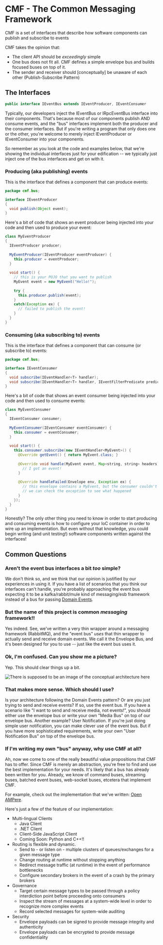 CMF - The Common Messaging Framework
====================================

CMF is a set of interfaces that describe how software components can publish and subscribe to events

CMF takes the opinion that:
  - The client API should be *exceedingly* simple
  - One bus does not fit all.  CMF defines a simple envelope bus and builds focused buses on top of it.
  - The sender and receiver should [conceptually] be unaware of each other (Publish-Subscribe Pattern)


The Interfaces
--------------

```java
public interface IEventBus extends IEventProducer, IEventConsumer
```

Typically, our developers inject the IEventBus or IRpcEventBus interface into their components.  That's 
because most of our components publish AND consume events, and the "bus" interfaces implement both the
producer and the consumer interfaces.  But if you're writing a program that only does one or the other,
you're welcome to merely inject IEventProducer or IEventConsumer into your components.

So remember as you look at the code and examples below, that we're showing the individual interfaces just
for your edification -- we typically just inject one of the bus interfaces and get on with it.


### Producing (aka publishing) events

This is the interface that defines a component that can produce events:

```java
package cmf.bus;

interface IEventProducer
{
  void publish(Object event);
}
```

Here's a bit of code that shows an event producer being injected into your code and then used to produce your event:
```java
class MyEventProducer
{
  IEventProducer producer;
  
  MyEventProducer(IEventProducer eventProducer) {
    this.producer = eventProducer;
  }
  
  void start() {
    // this is your POJO that you want to publish
    MyEvent event = new MyEvent("Hello!");
    
    try {
      this.producer.publish(event);
    }
    catch(Exception ex) {
      // failed to publish the event!
    }
  }
}
```


### Consuming (aka subscribing to) events

This is the interface that defines a component that can consume (or subscribe to) events:
```java
package cmf.bus;

interface IEventConsumer
{
  void subscribe(IEventHandler<T> handler);
  void subscribe(IEventHandler<T> handler, IEventFilterPredicate predicate);
}
```

Here's a bit of code that shows an event consumer being injected into your code and then used to consume events:
```java
class MyEventConsumer
{
  IEventConsumer consumer;
  
  MyEventConsumer(IEventConsumer eventConsumer) {
    this.consumer = eventConsumer;
  }
  
  void start() {
    this.consumer.subscribe(new IEventHandler<MyEvent>() {
      @Override getEvent() { return MyEvent.class; }
      
      @Override void handle(MyEvent event, Map<string, string> headers) {
        // I got an event!
      }
      
      @Override handleFailed(Envelope env, Exception ex) {
        // this envelope contains a MyEvent, but the consumer couldn't get it from the envelope
        // we can check the exception to see what happened
      }
    });
  }
}
```

Honestly?  The only other thing you need to know in order to start producing and consuming events is how to 
configure your IoC container in order to wire up an implementation.  But even without that knowledge, you could begin writing (and unit testing!) software components written against the interfaces!

Common Questions
----------------

### Aren't the event bus interfaces a bit *too* simple?

We don't think so, and we think that our opinion is justified by our experiences in using it.  If you have a list
of scenarios that you think our interfaces can't handle, you're probably approaching the event bus expecting it
to be a kafka/rabbit/mule kind of messaging/esb framework instead of a bus for passing [Domain Events](https://www.google.com/search?q=domain+event).

### But the name of this project is common *messaging* framework!!

Yes indeed.  See, we've written a very thin wrapper around a messaging framework (RabbitMQ), and the "event bus" 
*uses* that thin wrapper to actually send and receive domain events.  We call it the Envelope Bus, and it's been
designed for you to use -- just like the event bus uses it.

### Ok, I'm confused.  Can you show me a picture?

Yep.  This should clear things up a bit.

![There is supposed to be an image of the conceptual architecture here](https://dl.dropbox.com/u/12311372/CMF_Conceptual.png "CMF Implementation")

### That makes more sense.  Which should I use?

Is your architecture following the Domain Events pattern?  Or are you just trying to send and receive events? If 
so, use the event bus.  If you have a scenario like "I want to send and receive media, not events!", you should
either use the envelope bus or write your own "Media Bus" on top of our envelope bus.  Another example?  User 
Notification.  If you're just doing simple user notification, you can make clever use of the event bus.  But if 
you have more sophisticated requirements, write your own "User Notification Bus" on top of the envelope bus.

### If I'm writing my own "bus" anyway, why use CMF at all?

Ah, now we come to one of the really beautiful value propositions that CMF has to offer.  Since CMF is merely an abstraction, you're free to find and use the best implementation for your needs.  It's likely that a bus has already been written for you.  Already, we know of command buses, streaming buses, batched event buses, web-socket buses, etcetera that implement CMF.

For example, check out the implementation that we've written: [Open AMPere](http://github.com/Berico-Technologies/AMP).

Here's just a few of the feature of our implementation:
 - Multi-lingual Clients
   - Java Client
   - .NET Client
   - Client-Side JavaScript Client
   - Coming Soon: Python and C++!!
 - Routing is flexible and dynamic. 
   - Send to - or listen on - multiple clusters of queues/exchanges for a given message type
   - Change routing at runtime without stopping anything
   - Redirect message traffic (at runtime) in the event of performance bottlenecks
   - Configure secondary brokers in the event of a crash by the primary brokers
 - Governance
   - Target certain message types to be passed through a policy interdiction point before proceeding onto consumers
   - Inspect the stream of messages at a system-wide level in order to recognize more complex events
   - Record selected messages for system-wide auditing
 - Security
   - Envelope payloads can be signed to provide message integrity and authenticity
   - Envelope payloads can be encrypted to provide message confidentiality
